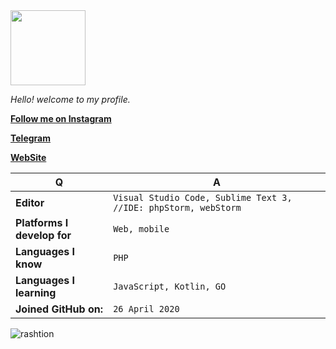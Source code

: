 <img src="https://blog.joypixels.com/content/images/2019/06/waving_hand_sign_1024.gif" width="120"/>

<i>Hello! welcome to my profile.</i>


[**Follow me on Instagram**](https://instagram.com/emrebakkal0)

[**Telegram**](https://t.me/rashtion)

[**WebSite**](https://emre-bakkal.com)

Q | A
--- | --- 
**Editor**  | `Visual Studio Code, Sublime Text 3, //IDE: phpStorm, webStorm`
**Platforms I develop for** | `Web, mobile`
**Languages I know**  | `PHP`
**Languages I learning** | `JavaScript, Kotlin, GO`
**Joined GitHub on:** | `26 April 2020`



<p align="center">&nbsp;<img align="left" src="https://github-readme-stats.vercel.app/api?username=rashtion&theme=algolia&show_icons=true" alt="rashtion"/></p>

